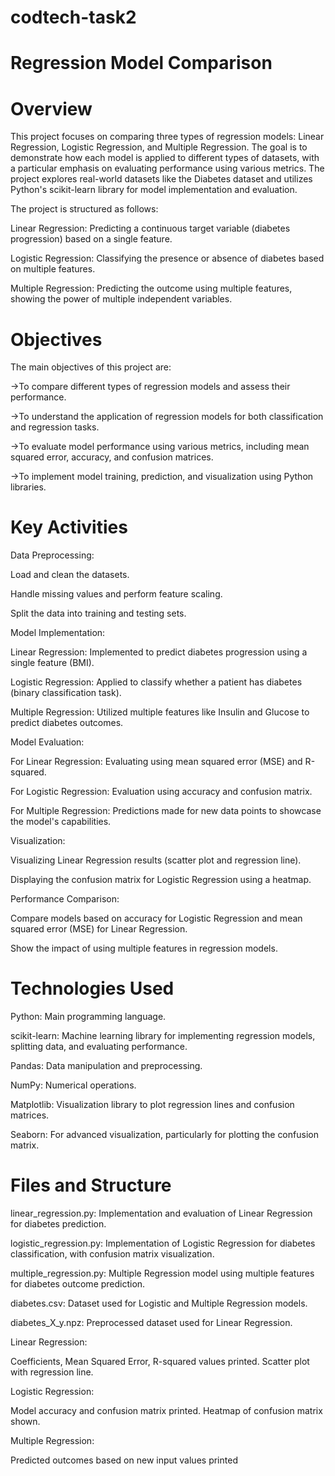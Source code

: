# codtech-task2
# Regression Model Comparison

# Overview

This project focuses on comparing three types of regression models: Linear Regression, Logistic Regression, and Multiple Regression. The goal is to demonstrate how each model is applied to different types of datasets, with a particular emphasis on evaluating performance using various metrics. The project explores real-world datasets like the Diabetes dataset and utilizes Python's scikit-learn library for model implementation and evaluation.

The project is structured as follows:

Linear Regression: Predicting a continuous target variable (diabetes progression) based on a single feature.

Logistic Regression: Classifying the presence or absence of diabetes based on multiple features.

Multiple Regression: Predicting the outcome using multiple features, showing the power of multiple independent variables.


# Objectives

The main objectives of this project are:

->To compare different types of regression models and assess their performance.

->To understand the application of regression models for both classification and regression tasks.

->To evaluate model performance using various metrics, including mean squared error, accuracy, and confusion matrices.

->To implement model training, prediction, and visualization using Python libraries.

# Key Activities

Data Preprocessing:

Load and clean the datasets.

Handle missing values and perform feature scaling.

Split the data into training and testing sets.

Model Implementation:

Linear Regression: Implemented to predict diabetes progression using a single feature (BMI).

Logistic Regression: Applied to classify whether a patient has diabetes (binary classification task).

Multiple Regression: Utilized multiple features like Insulin and Glucose to predict diabetes outcomes.

Model Evaluation:

For Linear Regression: Evaluating using mean squared error (MSE) and R-squared.

For Logistic Regression: Evaluation using accuracy and confusion matrix.

For Multiple Regression: Predictions made for new data points to showcase the model's capabilities.

Visualization:

Visualizing Linear Regression results (scatter plot and regression line).

Displaying the confusion matrix for Logistic Regression using a heatmap.

Performance Comparison:

Compare models based on accuracy for Logistic Regression and mean squared error (MSE) for Linear Regression.

Show the impact of using multiple features in regression models.

# Technologies Used

Python: Main programming language.

scikit-learn: Machine learning library for implementing regression models, splitting data, and evaluating performance.

Pandas: Data manipulation and preprocessing.

NumPy: Numerical operations.

Matplotlib: Visualization library to plot regression lines and confusion matrices.

Seaborn: For advanced visualization, particularly for plotting the confusion matrix.

# Files and Structure

linear_regression.py: Implementation and evaluation of Linear Regression for diabetes prediction.

logistic_regression.py: Implementation of Logistic Regression for diabetes classification, with confusion matrix visualization.

multiple_regression.py: Multiple Regression model using multiple features for diabetes outcome prediction.

diabetes.csv: Dataset used for Logistic and Multiple Regression models.

diabetes_X_y.npz: Preprocessed dataset used for Linear Regression.

Linear Regression:

Coefficients, Mean Squared Error, R-squared values printed.
Scatter plot with regression line.

Logistic Regression:

Model accuracy and confusion matrix printed.
Heatmap of confusion matrix shown.

Multiple Regression:

Predicted outcomes based on new input values printed




